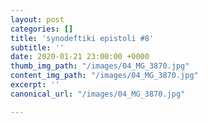 ```yaml
---
layout: post
categories: []
title: 'synodeftiki epistoli #8'
subtitle: ''
date: 2020-01-21 23:00:00 +0000
thumb_img_path: "/images/04_MG_3870.jpg"
content_img_path: "/images/04_MG_3870.jpg"
excerpt: ''
canonical_url: "/images/04_MG_3870.jpg"

---
```


